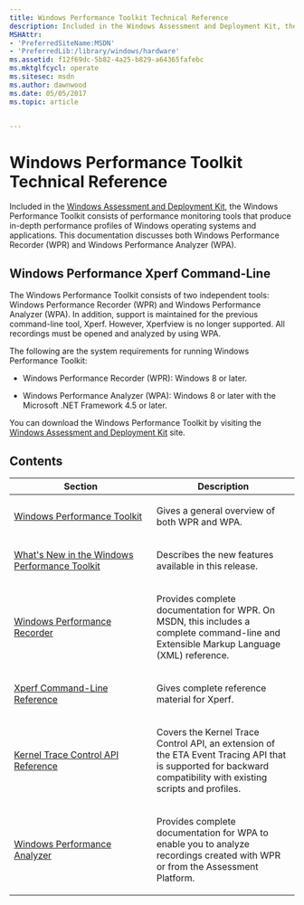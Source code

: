 ```yaml
---
title: Windows Performance Toolkit Technical Reference
description: Included in the Windows Assessment and Deployment Kit, the Windows Performance Toolkit consists of performance monitoring tools that produce in-depth performance profiles of Windows operating systems and applications.
MSHAttr:
- 'PreferredSiteName:MSDN'
- 'PreferredLib:/library/windows/hardware'
ms.assetid: f12f69dc-5b82-4a25-b829-a64365fafebc
ms.mktglfcycl: operate
ms.sitesec: msdn
ms.author: dawnwood
ms.date: 05/05/2017
ms.topic: article


---
```


# Windows Performance Toolkit Technical Reference


Included in the [Windows Assessment and Deployment Kit](https://developer.microsoft.com/en-us/windows/hardware/windows-assessment-deployment-kit), the Windows Performance Toolkit consists of performance monitoring tools that produce in-depth performance profiles of Windows operating systems and applications. This documentation discusses both Windows Performance Recorder (WPR) and Windows Performance Analyzer (WPA).

## Windows Performance Xperf Command-Line


The Windows Performance Toolkit consists of two independent tools: Windows Performance Recorder (WPR) and Windows Performance Analyzer (WPA). In addition, support is maintained for the previous command-line tool, Xperf. However, Xperfview is no longer supported. All recordings must be opened and analyzed by using WPA.

The following are the system requirements for running Windows Performance Toolkit:

-   Windows Performance Recorder (WPR): Windows 8 or later.

-   Windows Performance Analyzer (WPA): Windows 8 or later with the Microsoft .NET Framework 4.5 or later.

You can download the Windows Performance Toolkit by visiting the [Windows Assessment and Deployment Kit](https://developer.microsoft.com/en-us/windows/hardware/windows-assessment-deployment-kit) site.

## Contents


<table>
<colgroup>
<col width="50%" />
<col width="50%" />
</colgroup>
<thead>
<tr class="header">
<th>Section</th>
<th>Description</th>
</tr>
</thead>
<tbody>
<tr class="odd">
<td><p><a href="index.md" data-raw-source="[Windows Performance Toolkit](index.md)">Windows Performance Toolkit</a></p></td>
<td><p>Gives a general overview of both WPR and WPA.</p></td>
</tr>
<tr class="even">
<td><p><a href="whats-new-in-the-windows-performance-toolkit.md" data-raw-source="[What&#39;s New in the Windows Performance Toolkit](whats-new-in-the-windows-performance-toolkit.md)">What&#39;s New in the Windows Performance Toolkit</a></p></td>
<td><p>Describes the new features available in this release.</p></td>
</tr>
<tr class="odd">
<td><p><a href="windows-performance-recorder.md" data-raw-source="[Windows Performance Recorder](windows-performance-recorder.md)">Windows Performance Recorder</a></p></td>
<td><p>Provides complete documentation for WPR. On MSDN, this includes a complete command-line and Extensible Markup Language (XML) reference.</p></td>
</tr>
<tr class="even">
<td><p><a href="http://go.microsoft.com/fwlink/?LinkId=234381" data-raw-source="[Xperf Command-Line Reference](http://go.microsoft.com/fwlink/?LinkId=234381)">Xperf Command-Line Reference</a></p></td>
<td><p>Gives complete reference material for Xperf.</p></td>
</tr>
<tr class="odd">
<td><p><a href="kernel-trace-control-api-reference.md" data-raw-source="[Kernel Trace Control API Reference](kernel-trace-control-api-reference.md)">Kernel Trace Control API Reference</a></p></td>
<td><p>Covers the Kernel Trace Control API, an extension of the ETA Event Tracing API that is supported for backward compatibility with existing scripts and profiles.</p></td>
</tr>
<tr class="even">
<td><p><a href="windows-performance-analyzer.md" data-raw-source="[Windows Performance Analyzer](windows-performance-analyzer.md)">Windows Performance Analyzer</a></p></td>
<td><p>Provides complete documentation for WPA to enable you to analyze recordings created with WPR or from the Assessment Platform.</p></td>
</tr>
</tbody>
</table>

 

 

 







